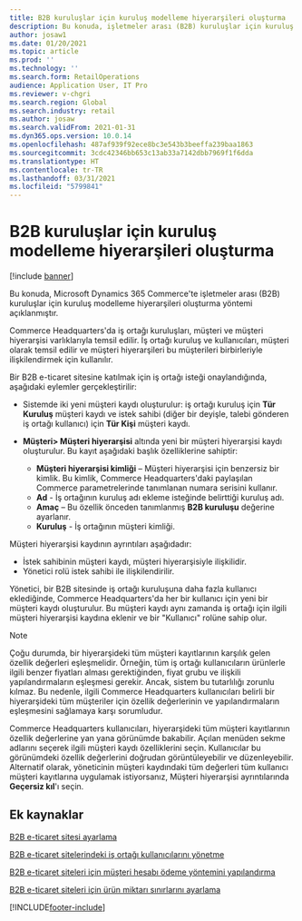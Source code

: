 ```yaml
---
title: B2B kuruluşlar için kuruluş modelleme hiyerarşileri oluşturma
description: Bu konuda, işletmeler arası (B2B) kuruluşlar için kuruluş modelleme hiyerarşileri oluşturma yöntemi açıklanmıştır.
author: josaw1
ms.date: 01/20/2021
ms.topic: article
ms.prod: ''
ms.technology: ''
ms.search.form: RetailOperations
audience: Application User, IT Pro
ms.reviewer: v-chgri
ms.search.region: Global
ms.search.industry: retail
ms.author: josaw
ms.search.validFrom: 2021-01-31
ms.dyn365.ops.version: 10.0.14
ms.openlocfilehash: 487af939f92ece8bc3e543b3beeffa239baa1863
ms.sourcegitcommit: 3cdc42346bb653c13ab33a7142dbb7969f1f6dda
ms.translationtype: HT
ms.contentlocale: tr-TR
ms.lasthandoff: 03/31/2021
ms.locfileid: "5799841"
---
```

# <a name="create-org-modeling-hierarchies-for-b2b-organizations"></a>B2B kuruluşlar için kuruluş modelleme hiyerarşileri oluşturma

[!include [banner](../../includes/banner.md)]

Bu konuda, Microsoft Dynamics 365 Commerce'te işletmeler arası (B2B) kuruluşlar için kuruluş modelleme hiyerarşileri oluşturma yöntemi açıklanmıştır.

Commerce Headquarters'da iş ortağı kuruluşları, müşteri ve müşteri hiyerarşisi varlıklarıyla temsil edilir. İş ortağı kuruluş ve kullanıcıları, müşteri olarak temsil edilir ve müşteri hiyerarşileri bu müşterileri birbirleriyle ilişkilendirmek için kullanılır.

Bir B2B e-ticaret sitesine katılmak için iş ortağı isteği onaylandığında, aşağıdaki eylemler gerçekleştirilir:

- Sistemde iki yeni müşteri kaydı oluşturulur: iş ortağı kuruluş için **Tür Kuruluş** müşteri kaydı ve istek sahibi (diğer bir deyişle, talebi gönderen iş ortağı kullanıcı) için **Tür Kişi** müşteri kaydı.
- **Müşteri\> Müşteri hiyerarşisi** altında yeni bir müşteri hiyerarşisi kaydı oluşturulur. Bu kayıt aşağıdaki başlık özelliklerine sahiptir:

    - **Müşteri hiyerarşisi kimliği** – Müşteri hiyerarşisi için benzersiz bir kimlik. Bu kimlik, Commerce Headquarters'daki paylaşılan Commerce parametrelerinde tanımlanan numara serisini kullanır.
    - **Ad** - İş ortağının kuruluş adı ekleme isteğinde belirttiği kuruluş adı.
    - **Amaç** – Bu özellik önceden tanımlanmış **B2B kuruluşu** değerine ayarlanır.
    - **Kuruluş** - İş ortağının müşteri kimliği.

Müşteri hiyerarşisi kaydının ayrıntıları aşağıdadır:

- İstek sahibinin müşteri kaydı, müşteri hiyerarşisiyle ilişkilidir.
- Yönetici rolü istek sahibi ile ilişkilendirilir.

Yönetici, bir B2B sitesinde iş ortağı kuruluşuna daha fazla kullanıcı eklediğinde, Commerce Headquarters'da her bir kullanıcı için yeni bir müşteri kaydı oluşturulur. Bu müşteri kaydı aynı zamanda iş ortağı için ilgili müşteri hiyerarşisi kaydına eklenir ve bir "Kullanıcı" rolüne sahip olur.

> [!NOTE]
> Çoğu durumda, bir hiyerarşideki tüm müşteri kayıtlarının karşılık gelen özellik değerleri eşleşmelidir. Örneğin, tüm iş ortağı kullanıcıların ürünlerle ilgili benzer fiyatları alması gerektiğinden, fiyat grubu ve ilişkili yapılandırmaların eşleşmesi gerekir. Ancak, sistem bu tutarlılığı zorunlu kılmaz. Bu nedenle, ilgili Commerce Headquarters kullanıcıları belirli bir hiyerarşideki tüm müşteriler için özellik değerlerinin ve yapılandırmaların eşleşmesini sağlamaya karşı sorumludur.

Commerce Headquarters kullanıcıları, hiyerarşideki tüm müşteri kayıtlarının özellik değerlerine yan yana görünümde bakabilir. Açılan menüden sekme adlarını seçerek ilgili müşteri kaydı özelliklerini seçin. Kullanıcılar bu görünümdeki özellik değerlerini doğrudan görüntüleyebilir ve düzenleyebilir. Alternatif olarak, yöneticinin müşteri kaydındaki tüm değerleri tüm kullanıcı müşteri kayıtlarına uygulamak istiyorsanız, Müşteri hiyerarşisi ayrıntılarında **Geçersiz kıl**'ı seçin.

## <a name="additional-resources"></a>Ek kaynaklar

[B2B e-ticaret sitesi ayarlama](set-up-b2b-site.md)

[B2B e-ticaret sitelerindeki iş ortağı kullanıcılarını yönetme](manage-b2b-users.md)

[B2B e-ticaret siteleri için müşteri hesabı ödeme yöntemini yapılandırma](payment-method.md)

[B2B e-ticaret siteleri için ürün miktarı sınırlarını ayarlama](quantity-limits.md)


[!INCLUDE[footer-include](../../includes/footer-banner.md)]